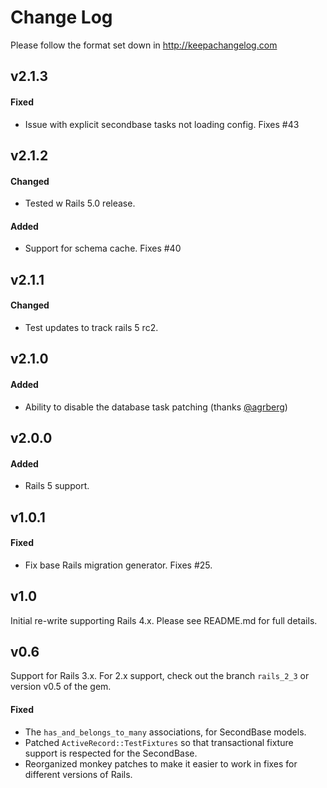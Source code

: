 # Change Log

Please follow the format set down in http://keepachangelog.com

## v2.1.3

#### Fixed

* Issue with explicit secondbase tasks not loading config. Fixes #43


## v2.1.2

#### Changed

* Tested w Rails 5.0 release.

#### Added

* Support for schema cache. Fixes #40


## v2.1.1

#### Changed

* Test updates to track rails 5 rc2.


## v2.1.0

#### Added

* Ability to disable the database task patching (thanks [@agrberg](https://github.com/agrberg))


## v2.0.0

#### Added

* Rails 5 support.


## v1.0.1

#### Fixed

* Fix base Rails migration generator. Fixes #25.


## v1.0

Initial re-write supporting Rails 4.x. Please see README.md for full details.


## v0.6

Support for Rails 3.x. For 2.x support, check out the branch `rails_2_3` or version v0.5 of the gem.

#### Fixed

 * The `has_and_belongs_to_many` associations, for SecondBase models.
 * Patched `ActiveRecord::TestFixtures` so that transactional fixture support is respected for the SecondBase.
 * Reorganized monkey patches to make it easier to work in fixes for different versions of Rails.
